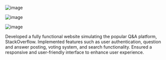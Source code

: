 ![image](https://github.com/aboubakr15/Knowledge-Sharing-Platform/assets/157645669/c5f7afd4-55da-4f36-8d4e-782a89f6c68a)

![image](https://github.com/aboubakr15/Knowledge-Sharing-Platform/assets/157645669/c85c6bf8-e931-4791-9d0e-e44dd3e82cc3)

![image](https://github.com/aboubakr15/Knowledge-Sharing-Platform/assets/157645669/b00ca427-982e-4982-a4d0-cd0c955821b7)

Developed a fully functional website simulating the popular Q&A platform, StackOverflow.
Implemented features such as user authentication, question and answer posting, voting system, and search functionality.
Ensured a responsive and user-friendly interface to enhance user experience.
